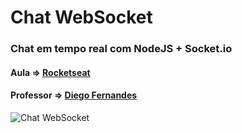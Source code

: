 # Chat WebSocket
### Chat em tempo real com NodeJS + Socket.io
#### Aula => [Rocketseat](https://www.youtube.com/watch?v=-jXfKDYJJvo)
#### Professor => [Diego Fernandes](https://github.com/diego3g)

![Chat WebSocket](https://github.com/r-santtos/Chat-WebSocket/blob/master/Chat%20WebSocket.png?raw=true?raw=true "Chat WebSocket")
